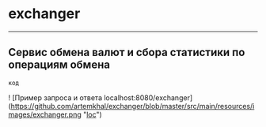 # exchanger
____
## Сервис обмена валют и сбора статистики по операциям обмена

`код`

! [Пример запроса и ответа localhost:8080/exchanger] (https://github.com/artemkhal/exchanger/blob/master/src/main/resources/images/exchanger.png "[loc](http://localhost:8080/exchanger?user_id=2&to=BYR&from=GBP&amount=1000000)")
